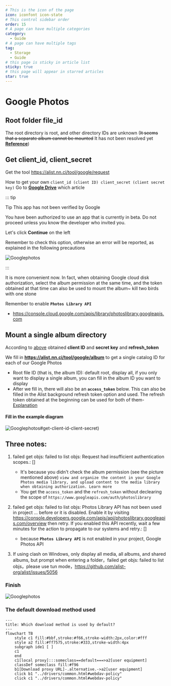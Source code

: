 ```yaml
---
# This is the icon of the page
icon: iconfont icon-state
# This control sidebar order
order: 15
# A page can have multiple categories
category:
  - Guide
# A page can have multiple tags
tag:
  - Storage
  - Guide
# this page is sticky in article list
sticky: true
# this page will appear in starred articles
star: true
---
```


# Google Photos

## **Root folder file_id**

The root directory is root, and other directory IDs are unknown (~~It seems that a separate album cannot be mounted~~ It has not been resolved yet [**Reference**](https://github.com/alist-org/alist/discussions/3264#discussioncomment-4874536))



## **Get client_id, client_secret**

Get the tool https://alist.nn.ci/tool/google/request

How to get your own `client_id (client ID) client_secret (client secret key)` Go to [**Google Drive**](./googledrive.md) which article

::: tip

Tip This app has not been verified by Google

You have been authorized to use an app that is currently in beta. Do not proceed unless you know the developer who invited you.

Let's click **Continue** on the left

Remember to check this option, otherwise an error will be reported, as explained in the following precautions

![Googlephotos](/img/drivers/google/Google-photos2.png)

:::

It is more convenient now. In fact, when obtaining Google cloud disk authorization, select the album permission at the same time, and the token obtained at that time can also be used to mount the album~ kill two birds with one stone

Remember to enable **`Photos Library API`**

- https://console.cloud.google.com/apis/library/photoslibrary.googleapis.com



## **Mount a single album directory**

According to [above](https://alist.nn.ci/tool/google/request) obtained **client ID** and **secret key** and **refresh_token**

We fill in **https://alist.nn.ci/tool/google/album** to get a single catalog ID for each of our Google Photos

- Root file ID (that is, the album ID): default root, display all, if you only want to display a single album, you can fill in the album ID you want to display
- After we fill in, there will also be an **`access_token`** below. This can also be filled in the Alist background refresh token option and used. The refresh token obtained at the beginning can be used for both of them- [Explanation]( https://github.com/alist-org/alist/discussions/3264#discussioncomment-5051171)

#### **Fill in the example diagram**

![Googlephotos](/img/drivers/google/Google-photos3.png)#get-client-id-client-secret)



## **Three notes:**

1. failed get objs: failed to list objs: Request had insufficient authentication scopes.: []
    - It's because you didn't check the album permission (see the picture mentioned above) `view and organize the content in your Google Photos media library, and upload content to the media library when obtaining authorization. Learn more`
    - You get the `access_token` and the `refresh_token` without declearing the scope of `https://www.googleapis.com/auth/photoslibrary`
    
2. failed get objs: failed to list objs: Photos Library API has not been used in project ... before or it is disabled. Enable it by visiting <https://console.developers.google.com/apis/api/photoslibrary.googleapis.com/overview> then retry. If you enabled this API recently, wait a few minutes for the action to propagate to our systems and retry.: []
    - because **`Photos Library API`** is not enabled in your project, Google Photos API
3. If using clash on Windows, only display all media, all albums, and shared albums, but prompt when entering a folder，failed get objs: failed to list objs，please use tun mode，https://github.com/alist-org/alist/issues/5056

### **Finish**

![Googlephotos](/img/drivers/google/Google-photosend.png)



### **The default download method used**


```mermaid
---
title: Which download method is used by default?
---
flowchart TB
    style c1 fill:#bbf,stroke:#f66,stroke-width:2px,color:#fff
    style a2 fill:#ff7575,stroke:#333,stroke-width:4px
    subgraph ide1 [ ]
    c1
    end
    c1[local proxy]:::someclass==default===>a2[user equipment]
    classDef someclass fill:#f96
    b1[Download proxy URL]-.alternative.->a2[user equipment]
    click b1 "../drivers/common.html#webdav-policy"
    click c1 "../drivers/common.html#webdav-policy"
```
